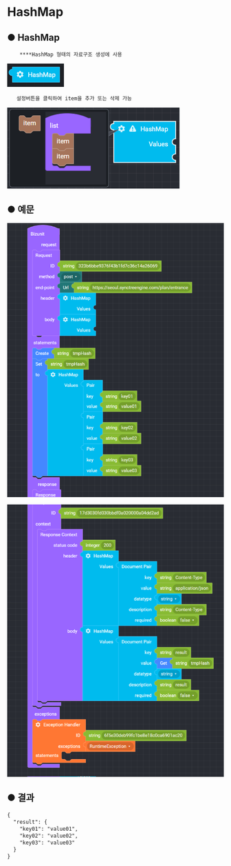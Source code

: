 # HashMap

## ● HashMap

        ****HashMap 형태의 자료구조 생성에 사용

![](../../.gitbook/assets/image%20%2865%29.png)

       설정버튼을 클릭하여 item을 추가 또는 삭제 가능

![](../../.gitbook/assets/image%20%2878%29.png)

## ● 예문

![](../../.gitbook/assets/image%20%28122%29.png)

![](../../.gitbook/assets/image%20%2853%29.png)

## ● 결과

```text
{
  "result": {
    "key01": "value01",
    "key02": "value02",
    "key03": "value03"
  }
}
```

